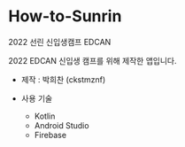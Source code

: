 # How-to-Sunrin
2022 선린 신입생캠프 EDCAN

2022 EDCAN 신입생 캠프를 위해 제작한 앱입니다.

- 제작 : 박희찬 (ckstmznf)

- 사용 기술
    - Kotlin
    - Android Studio
    - Firebase
